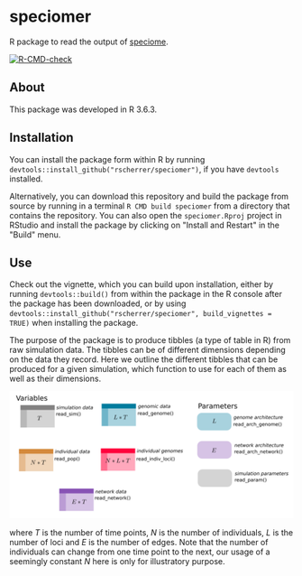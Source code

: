 # speciomer

R package to read the output of [speciome](https://github.com/rscherrer/speciome).

<!-- badges: start -->
[![R-CMD-check](https://github.com/rscherrer/speciomer/workflows/R-CMD-check/badge.svg)](https://github.com/rscherrer/speciomer/actions)
<!-- badges: end -->

## About

This package was developed in R 3.6.3.

## Installation

You can install the package form within R by running `devtools::install_github("rscherrer/speciomer")`, if you have `devtools` installed. 

Alternatively, you can download this repository and build the package from source by running in a terminal `R CMD build speciomer` from a directory that contains the repository. You can also open the `speciomer.Rproj` project in RStudio and install the package by clicking on "Install and Restart" in the "Build" menu.

## Use

Check out the vignette, which you can build upon installation, either by running `devtools::build()` from within the package in the R console after the package has been downloaded, or by using `devtools::install_github("rscherrer/speciomer", build_vignettes = TRUE)` when installing the package.

The purpose of the package is to produce tibbles (a type of table in R) from raw simulation data. The tibbles can be of different dimensions depending on the data they record. Here we outline the different tibbles that can be produced for a given simulation, which function to use for each of them as well as their dimensions.

![overview](extra/overview.png)

where *T* is the number of time points, *N* is the number of individuals, *L* is the number of loci and *E* is the number of edges. Note that the number of individuals can change from one time point to the next, our usage of a seemingly constant *N* here is only for illustratory purpose.
